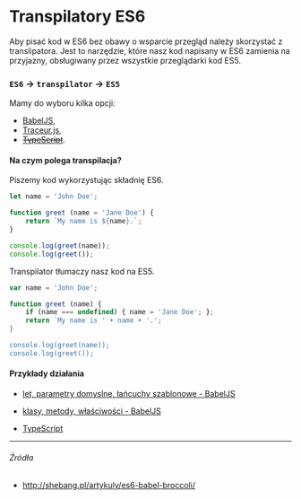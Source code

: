 # Transpilatory ES6

Aby pisać kod w ES6 bez obawy o wsparcie przegląd należy skorzystać z translipatora. Jest to narzędzie, które nasz kod napisany w ES6 zamienia na przyjazny, obsługiwany przez wszystkie przeglądarki kod ES5.

### `ES6` -> `transpilator` -> `ES5`

Mamy do wyboru kilka opcji:
* [BabelJS](https://babeljs.io),
* [Traceur.js](https://github.com/google/traceur-compiler),
* [~~TypeScript~~](http://www.typescriptlang.org).

#### Na czym polega transpilacja?

Piszemy kod wykorzystując składnię ES6.

```js
let name = 'John Doe';

function greet (name = 'Jane Doe') {
    return `My name is ${name}.`;
}

console.log(greet(name));
console.log(greet());
```

Transpilator tłumaczy nasz kod na ES5.

```js
var name = 'John Doe';

function greet (name) {
    if (name === undefined) { name = 'Jane Doe'; };
    return `My name is ' + name + '.';
}

console.log(greet(name));
console.log(greet());
```

#### Przykłady działania

* [let, parametry domyslne, łańcuchy szablonowe - BabelJS](http://bit.ly/2rJCPiu)

* [klasy, metody, właściwości - BabelJS](http://bit.ly/2rex9cL)

* [TypeScript](http://www.typescriptlang.org/play/)

---

###### Źródła

* http://shebang.pl/artykuly/es6-babel-broccoli/
